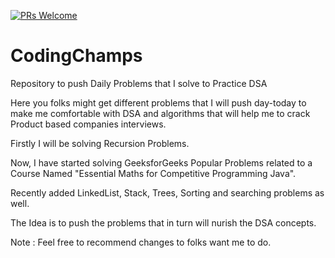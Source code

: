 [![PRs Welcome](https://img.shields.io/badge/PRs-welcome-brightgreen.svg?style=flat-square)](http://makeapullrequest.com)

# CodingChamps
Repository to push Daily Problems that I solve to Practice DSA

Here you folks might get different problems that I will push day-today to make me comfortable with DSA and algorithms that will help me to crack Product based companies interviews.

Firstly I will be solving Recursion Problems.

Now, I have started solving GeeksforGeeks Popular Problems related to a Course Named "Essential Maths for Competitive Programming Java".

Recently added LinkedList, Stack, Trees, Sorting and searching problems as well. 

The Idea is to push the problems that in turn will nurish the DSA concepts.

Note : Feel free to recommend changes to folks want me to do.

